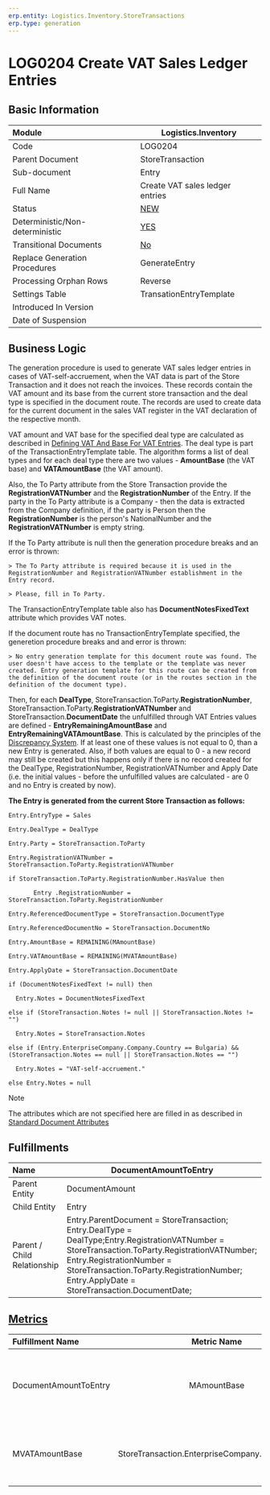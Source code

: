 ```yaml
---
erp.entity: Logistics.Inventory.StoreTransactions
erp.type: generation
---
```


# LOG0204 Create VAT Sales Ledger Entries

## Basic Information

| Module                          | Logistics.Inventory                                          |
| :------------------------------ | ------------------------------------------------------------ |
| Code                            | LOG0204                                                      |
| Parent Document                 | StoreTransaction                                             |
| Sub-document                    | Entry                                                        |
| Full Name                       | Create VAT sales ledger entries                              |
| Status                          | [NEW](xref:generation-procedures-update)                     |
| Deterministic/Non-deterministic | [YES](xref:deterministic-generations)                        |
| Transitional Documents          | [No](xref:transitional-documents)                            |
| Replace Generation Procedures   | GenerateEntry                                                |
| Processing Orphan Rows          | Reverse                                                      |
| Settings Table                  | TransationEntryTemplate                                      |
| Introduced In Version           |                                                              |
| Date of Suspension              |                                                              |

## Business Logic

The generation procedure is used to generate VAT sales ledger entries in cases of VAT-self-accruement, when the VAT data is part of the Store Transaction and it does not reach the invoices. 
These records contain the VAT amount and its base from the current store transaction and the deal type is specified in the document route.
The records are used to create data for the current document in the sales VAT register in the VAT declaration of the respective month.

VAT amount and VAT base for the specified deal type are calculated as described in [Defining VAT And Base For VAT Entries](xref:defining-vat-and-base-for-vat-entries).
The deal type is part of the TransactionEntryTemplate table.
The algorithm forms a list of deal types and for each deal type there are two values - **AmountBase** (the VAT base) and **VATAmountBase** (the VAT amount).

Also, the To Party attribute from the Store Transaction provide the **RegistrationVATNumber** and the **RegistrationNumber** of the Entry.
If the party in the To Party attribute is a Company - then the data is extracted from the Company definition, if the party is Person then the **RegistrationNumber** is the person's NationalNumber and the **RegistrationVATNumber** is empty string.

If the To Party attribute is null then the generation procedure breaks and an error is thrown:
```
> The To Party attribute is required because it is used in the RegistrationNumber and RegistrationVATNumber establishment in the Entry record.

> Please, fill in To Party.
```

The TransactionEntryTemplate table also has **DocumentNotesFixedText** attribute which provides VAT notes.

If the document route has no TransactionEntryTemplate specified, the generetion procedure breaks and and error is thrown:
```
> No entry generation template for this document route was found. The user doesn't have access to the template or the template was never created. Entry generation template for this route can be created from the definition of the document route (or in the routes section in the definition of the document type).
```
Then, for each **DealType**, StoreTransaction.ToParty.**RegistrationNumber**, StoreTransaction.ToParty.**RegistrationVATNumber** and StoreTransaction.**DocumentDate** the unfulfilled through VAT Entries values are defined - **EntryRemainingAmountBase** and **EntryRemainingVATAmountBase**.
This is calculated by the principles of the [Discrepancy System](../reference/discrepancy-system.md). 
If at least one of these values is not equal to 0, than a new Entry is generated.
Also, if both values are equal to 0 - a new record may still be created but this happens only if there is no record created for the DealType, RegistrationNumber, RegistrationVATNumber and Apply Date (i.e. the initial values - before the unfulfilled values are calculated - are 0 and no Entry is created by now).

**The Entry is generated from the current Store Transaction as follows:**
```
Entry.EntryType = Sales

Entry.DealType = DealType

Entry.Party = StoreTransaction.ToParty

Entry.RegistrationVATNumber = StoreTransaction.ToParty.RegistrationVATNumber

if StoreTransaction.ToParty.RegistrationNumber.HasValue then

​       Entry .RegistrationNumber = StoreTransaction.ToParty.RegistrationNumber

Entry.ReferencedDocumentType = StoreTransaction.DocumentType

Entry.ReferencedDocumentNo = StoreTransaction.DocumentNo

Entry.AmountBase = REMAINING(MAmountBase)

Entry.VATAmountBase = REMAINING(MVATAmountBase)

Entry.ApplyDate = StoreTransaction.DocumentDate

if (DocumentNotesFixedText != null) then

  Entry.Notes = DocumentNotesFixedText

else if (StoreTransaction.Notes != null || StoreTransaction.Notes != "")

  Entry.Notes = StoreTransaction.Notes

else if (Entry.EnterpriseCompany.Company.Country == Bulgaria) && (StoreTransaction.Notes == null || StoreTransaction.Notes == "")

  Entry.Notes = "VAT-self-accruement."

else Entry.Notes = null
```

> [!Note]
> The attributes which are not specified here are filled in as described in [Standard Document Attributes](../reference/standard-document-attributes.md)

## Fulfillments

| Name                        | DocumentAmountToEntry                                        |
| :-------------------------- | ------------------------------------------------------------ |
| Parent Entity               | DocumentAmount                                               |
| Child Entity                | Entry                                                        |
| Parent / Child Relationship | Entry.ParentDocument = StoreTransaction; Entry.DealType = DealType;Entry.RegistrationVATNumber = StoreTransaction.ToParty.RegistrationVATNumber; Entry.RegistrationNumber = StoreTransaction.ToParty.RegistrationNumber; Entry.ApplyDate = StoreTransaction.DocumentDate; |

## [Metrics](../reference/metrics.md)

| Fulfillment Name      |                   Metric Name                   | Measurement Unit                                             |                         Parent Value                         | Child Value                                                  | New Record                                                   |
| :-------------------- | :---------------------------------------------: | :----------------------------------------------------------- | :----------------------------------------------------------: | :----------------------------------------------------------- | :----------------------------------------------------------- |
| DocumentAmountToEntry |                   MAmountBase                   | StoreTransaction.EnterpriseCompany.BaseCurrency              | DocumentAmount[StoreTransaction; StoreTransaction.EnterpriseCompany.VATDocumentAmountType].BaseAmount(in StoreTransaction.EnterpriseCompany.BaseCurrency) | Entry.AmountBase                                             | If (ParentValue.MAmountBase == 0 OR REMAINIG(MAmountBase) > 0) {New Record = YES},else {New Record = NO} |
| MVATAmountBase        | StoreTransaction.EnterpriseCompany.BaseCurrency | DocumentAmount[StoreTransaction; StoreTransaction.EnterpriseCompany.VATDocumentAmountType].TotalDistributedAmount(in StoreTransaction.EnterpriseCompany.BaseCurrency) |                     Entry.VATAmountBase                      | If (ParentValue.MVATAmountBase == 0 OR REMAINIG(MVATAmountBase) > 0) {New Record = YES},else {New Record = NO} |                                                              |
